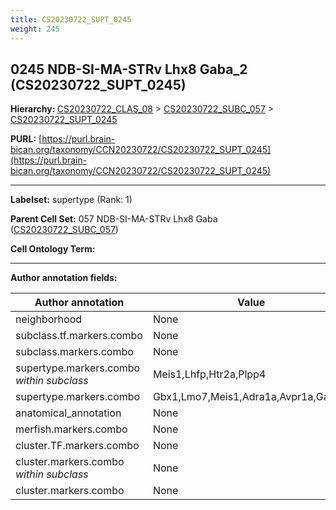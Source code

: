 ```yaml
---
title: CS20230722_SUPT_0245
weight: 245
---
```

## 0245 NDB-SI-MA-STRv Lhx8 Gaba_2 (CS20230722_SUPT_0245)
<b>Hierarchy: </b>
[CS20230722_CLAS_08](../CS20230722_CLAS_08) >
[CS20230722_SUBC_057](../CS20230722_SUBC_057) >
[CS20230722_SUPT_0245](../CS20230722_SUPT_0245)

**PURL:** [https://purl.brain-bican.org/taxonomy/CCN20230722/CS20230722_SUPT_0245](https://purl.brain-bican.org/taxonomy/CCN20230722/CS20230722_SUPT_0245)

---


**Labelset:** supertype (Rank: 1)

**Parent Cell Set:** 057 NDB-SI-MA-STRv Lhx8 Gaba ([CS20230722_SUBC_057](../CS20230722_SUBC_057))



**Cell Ontology Term:** 

[MARKER GENES.]: #


---

[TRANSFERRED ANNOTATIONS.]: #


[AUTHOR ANNOTATION FIELDS.]: #


**Author annotation fields:**

| Author annotation | Value |
|-------------------|-------|
|neighborhood|None|
|subclass.tf.markers.combo|None|
|subclass.markers.combo|None|
|supertype.markers.combo _within subclass_|Meis1,Lhfp,Htr2a,Plpp4|
|supertype.markers.combo|Gbx1,Lmo7,Meis1,Adra1a,Avpr1a,Galntl6|
|anatomical_annotation|None|
|merfish.markers.combo|None|
|cluster.TF.markers.combo|None|
|cluster.markers.combo _within subclass_|None|
|cluster.markers.combo|None|
